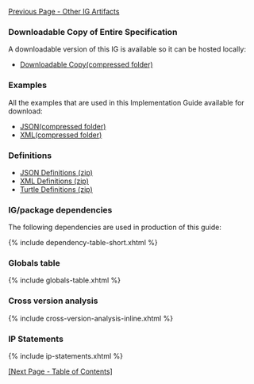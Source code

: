 [Previous Page - Other IG Artifacts](other-igs.html)

### Downloadable Copy of Entire Specification

A downloadable version of this IG is available so it can be hosted locally:

- [Downloadable Copy(compressed folder)](full-ig.zip)

### Examples

All the examples that are used in this Implementation Guide available for download:

- [JSON(compressed folder)](examples.json.zip)
- [XML(compressed folder)](examples.xml.zip)

### Definitions

- [JSON Definitions (zip)](definitions.json.zip)
- [XML Definitions (zip)](definitions.xml.zip)
- [Turtle Definitions (zip)](definitions.ttl.zip)

### IG/package dependencies

The following dependencies are used in production of this guide:

{% include dependency-table-short.xhtml %}



### Globals table

{% include globals-table.xhtml %}

### Cross version analysis

{% include cross-version-analysis-inline.xhtml %}

### IP Statements

{% include ip-statements.xhtml %}


<p><a href="toc.html">[Next Page - Table of Contents]</a></p>

